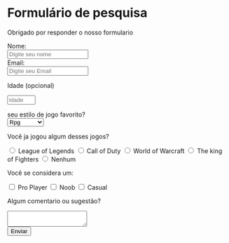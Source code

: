 <html>
  <meta name="viewport" content="width=device-width, initial-scale=1">
  <head><link rel="preconnect" href="https://fonts.gstatic.com">
<link href="https://fonts.googleapis.com/css2?family=Raleway&family=Rancho&display=swap" rel="stylesheet"><meta name="viewport" content="width=device-width, initial-scale=1.0"></head>
<link href="formulario.css" rel="stylesheet"> 
<main>
   
   
  
   <div class="container">  <title>Formulário de pesquisa</title>
    
    
  <body>
    <h1 class="title-top" id="title">Formulário de pesquisa</h1>
    <p class="p1"  id="description">Obrigado por responder o nosso formulario</p>
    <div class="completo">
     <form id="survey-form">
         <div class="row">
            <div class="form-group">
       <label class="form-group " for="name" 
              id="name-label">
         Nome:</label>
         </div>
         <div class="inputName">
       <input 
              id="name" 
              type="text"
              required 
           placeholder="Digite seu nome">
       </div>
    </div>
    <div class="row">
      <div class="label2">
       <label 
              for="email" 
              id="email-label">
         Email: </label>
        </div>
        <div class="imputEmail">
    <input 
           id="email" 
           type="email" 
           required
           placeholder="Digite seu Email">
        </div>
    </div>
       
   <div class="row">
           <div class="label3">
     
   <label 
               for="number" 
               id="number-label"> 
          Idade<span> (opcional) </span></label>
          </div>
          <div class="inputIdade">
       
   <input 
             id="number" 
             type="number"
             min=18 max=100
             required
           placeholder="idade">
       </div>
       </div>
       
   <div class="row">
       <div class="label4">
      
   <label 
                for="dropdown"> 
            </label>
         <div class="estilo"> seu estilo de jogo favorito?</div>
         </div>
         <div class="selecao">
        <select 
                id="dropdown"
                name="cores"
                >
          <option 
                  value="rpg">
            Rpg</option>
          <option 
                  value="tiro">
            Tiro</option>
          <option
                  value="estratégia">
            Estratégia</option>
          <option 
                  value="moba">
            Moba</option>
          <option 
                  value="luta">
            Luta</option>
          </select>
          </div>
        
   <div>
         <p class="estilo">Você ja jogou algum desses jogos? </p>
           <label>
            <input class="centro"
                   id="lol" 
                   value="lol" 
                   type="radio" 
                   name="lol-cod-wow-kof-nda">
             League of Legends</label>
          
   <label>
            <input class="centro"
                   id="cod" 
                   value="cod" 
                   type="radio" 
                   name="lol-cod-wow-kof-nda">
            Call of Duty</label>
         
         
   <label>
            <input class="centro"
                   id="wow" 
                   value="wow" 
                   type="radio" 
                   name="lol-cod-wow-kof-nda">
            World of Warcraft</label>
         
   <label>
            <input class="centro"
                   id="kof" 
                   value="kof" 
                   type="radio" 
                   name="lol-cod-wow-kof-nda">
           The king of Fighters</label>
         
   <label>
            <input 
                   class="centro"
                   id="nda" 
                   value="nda" 
                   type="radio"
                   name="lol-cod-wow-kof-nda">
           Nenhum</label>
         </div>
       <div>
        <p class="estilo">
           Você se considera um: </p>
         <label>
           <input class="centro"
                  id="pro" 
                  value="pro" 
                  type="checkbox" 
                  name="pro-noob-casual">
           Pro Player</label>
         
   <label>
   <input class="centro"
                  id="noob" 
                  value="noob" 
                  type="checkbox"
                  name="pro-noob-casual">
                   Noob</label>
         <label>
         <input class="centro"
                  id="casual" 
                  value="casual" 
                  type="checkbox"
                  name="pro-noob-casual">
                   Casual</label>
       </div>
    <div>
      <p class="estilo">Algum comentario ou sugestão?</p>
       <textarea 
        id="comentarios"
        class="input-textarea"
        name="comment"
        placeholder="Coloque seu cometario aqui...">
  </textarea>
    </div>
    <div>
      <button class="yellow-with-darkyellow"
              type="submit" 
              id="submit">
        Enviar
      </button>
    </div>
           
 
